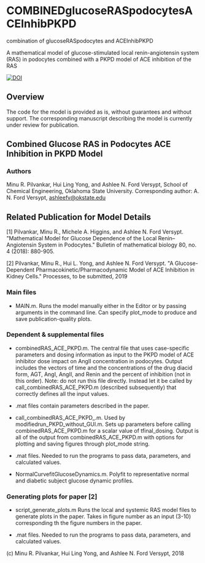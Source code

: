 # COMBINEDglucoseRASpodocytesACEInhibPKPD
combination of glucoseRASpodocytes and ACEInhibPKPD

A mathematical model of glucose-stimulated local renin-angiotensin system (RAS) in podocytes combined with a PKPD model of ACE inhibition of the RAS

[![DOI](https://zenodo.org/badge/139523228.svg)](https://zenodo.org/badge/latestdoi/139523228)

## Overview
The code for the model is provided as is, without guarantees and without support. The corresponding manuscript describing the model is currently under review for publication.

## Combined Glucose RAS in Podocytes ACE Inhibition in PKPD Model
### Authors
Minu R. Pilvankar, Hui Ling Yong, and Ashlee N. Ford Versypt, 
School of Chemical Engineering,
Oklahoma State University.
Corresponding author: A. N. Ford Versypt, ashleefv@okstate.edu

## Related Publication for Model Details
[1] Pilvankar, Minu R., Michele A. Higgins, and Ashlee N. Ford Versypt. "Mathematical Model for Glucose Dependence of the Local Renin–Angiotensin System in Podocytes." Bulletin of mathematical biology 80, no. 4 (2018): 880-905.

[2] Pilvankar, Minu R., Hui L. Yong, and Ashlee N. Ford Versypt. "A Glucose-Dependent Pharmacokinetic/Pharmacodynamic Model of ACE Inhibition in Kidney Cells." Processes, to be submitted, 2019

### Main files
* MAIN.m.
   Runs the model manually either in the Editor or by passing arguments in the
   command line. Can specify plot_mode to produce and save publication-quality plots.

### Dependent & supplemental files

* combinedRAS_ACE_PKPD.m.
   The central file that uses case-specific parameters and dosing information 
   as input to the PKPD model of ACE inhibitor dose impact on AngII 
   concentration in podocytes. Output includes the vectors of time and the concentrations of 
   the drug diacid form, AGT, AngI, AngII, and Renin and the percent of inhibition 
   (not in this order). Note: do not run this file directly. Instead let it be called by call_combinedRAS_ACE_PKPD.m
   (described subsequently) that correctly defines all the input values.

* .mat files contain parameters described in the paper.
   
* call_combinedRAS_ACE_PKPD_.m.
   Used by modifiedrun_PKPD_without_GUI.m. 
   Sets up parameters before calling combinedRAS_ACE_PKPD.m for a scalar 
   value of tfinal_dosing. Output is all of the output from 
   combinedRAS_ACE_PKPD.m with options for plotting and saving figures
   through plot_mode string.
   
* .mat files. 
   Needed to run the programs to pass data, parameters, and calculated values.
   
* NormalCurvefitGlucoseDynamics.m.
 Polyfit to representative normal and diabetic subject glucose dynamic profiles.

### Generating plots for paper [2]
* script_generate_plots.m
Runs the local and systemic RAS model files to generate plots in the paper. Takes in figure number as an input (3-10) corresponding th the figure numbers in the paper.

* .mat files. 
   Needed to run the programs to pass data, parameters, and calculated values.

(c) Minu R. Pilvankar, Hui Ling Yong, and Ashlee N. Ford Versypt, 2018
